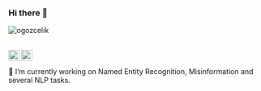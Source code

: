 ### Hi there 👋
<p align=""> <img src="https://komarev.com/ghpvc/?username=ogozcelik" alt="ogozcelik" /> </p> <br/>
<a href="mailto: ogozcelik@gmail.com"> <img align="left" alt="Gmail" width="22px" src="https://upload.wikimedia.org/wikipedia/commons/7/7e/Gmail_icon_%282020%29.svg" /> </a>
<a href="https://www.linkedin.com/in/ogozcelik"> <img align="left" alt="LinkdeIN" width="22px" src="https://upload.wikimedia.org/wikipedia/commons/e/e9/Linkedin_icon.svg" /> </a> <br/><br/>
🔭 I’m currently working on Named Entity Recognition, Misinformation and several NLP tasks.

<!--
**ogozcelik/ogozcelik** is a ✨ _special_ ✨ repository because its `README.md` (this file) appears on your GitHub profile.

Here are some ideas to get you started:

- 🔭 I’m currently working on ...
- 🌱 I’m currently learning ...
- 👯 I’m looking to collaborate on ...
- 🤔 I’m looking for help with ...
- 💬 Ask me about ...
- 📫 How to reach me: ...
- 😄 Pronouns: ...
- ⚡ Fun fact: ...
-->
